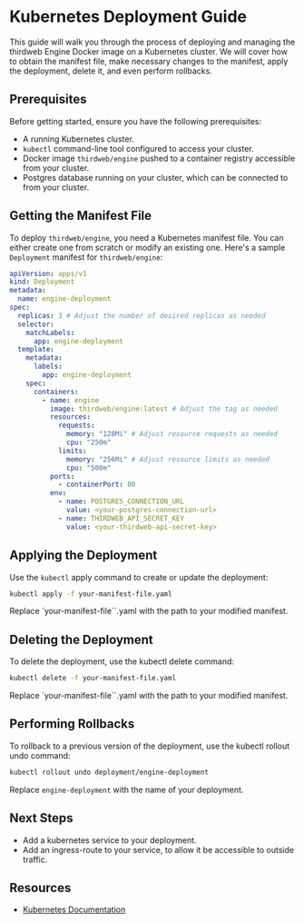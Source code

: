 # Kubernetes Deployment Guide

This guide will walk you through the process of deploying and managing the thirdweb Engine Docker image on a Kubernetes cluster. We will cover how to obtain the manifest file, make necessary changes to the manifest, apply the deployment, delete it, and even perform rollbacks.

## Prerequisites

Before getting started, ensure you have the following prerequisites:

- A running Kubernetes cluster.
- `kubectl` command-line tool configured to access your cluster.
- Docker image `thirdweb/engine` pushed to a container registry accessible from your cluster.
- Postgres database running on your cluster, which can be connected to from your cluster.

## Getting the Manifest File

To deploy `thirdweb/engine`, you need a Kubernetes manifest file. You can either create one from scratch or modify an existing one. Here's a sample `Deployment` manifest for `thirdweb/engine`:

```yaml
apiVersion: apps/v1
kind: Deployment
metadata:
  name: engine-deployment
spec:
  replicas: 3 # Adjust the number of desired replicas as needed
  selector:
    matchLabels:
      app: engine-deployment
  template:
    metadata:
      labels:
        app: engine-deployment
    spec:
      containers:
        - name: engine
          image: thirdweb/engine:latest # Adjust the tag as needed
          resources:
            requests:
              memory: "128Mi" # Adjust resource requests as needed
              cpu: "250m"
            limits:
              memory: "256Mi" # Adjust resource limits as needed
              cpu: "500m"
          ports:
            - containerPort: 80
          env:
            - name: POSTGRES_CONNECTION_URL
              value: <your-postgres-connection-url>
            - name: THIRDWEB_API_SECRET_KEY
              value: <your-thirdweb-api-secret-key>
```

## Applying the Deployment

Use the `kubectl` apply command to create or update the deployment:

```bash
kubectl apply -f your-manifest-file.yaml
```

Replace `your-manifest-file``.yaml with the path to your modified manifest.

## Deleting the Deployment

To delete the deployment, use the kubectl delete command:

```bash
kubectl delete -f your-manifest-file.yaml
```

Replace `your-manifest-file``.yaml with the path to your modified manifest.

## Performing Rollbacks

To rollback to a previous version of the deployment, use the kubectl rollout undo command:

```bash
kubectl rollout undo deployment/engine-deployment
```

Replace `engine-deployment` with the name of your deployment.

## Next Steps

- Add a kubernetes service to your deployment.
- Add an ingress-route to your service, to allow it be accessible to outside traffic.

## Resources

- [Kubernetes Documentation](https://kubernetes.io/docs/home/)
